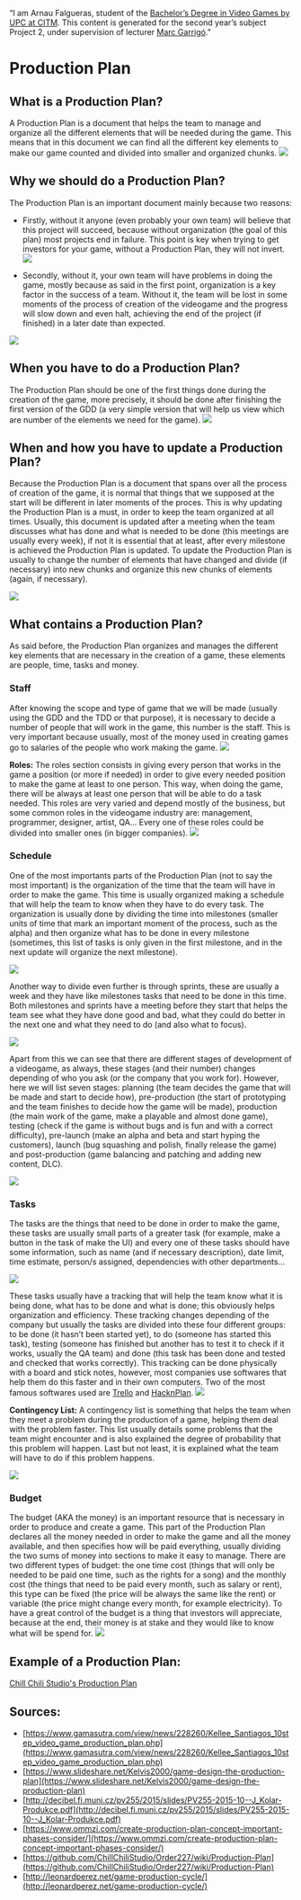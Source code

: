 “I am Arnau Falgueras, student of the
[Bachelor’s Degree in Video Games by UPC at CITM](https://www.citm.upc.edu/ing/estudis/graus-videojocs/). 
This content is generated for the second year’s
subject Project 2, under supervision of lecturer
[Marc Garrigó](https://www.linkedin.com/in/mgarrigo/).”


# Production Plan

## What is a Production Plan?
A Production Plan is a document that helps the team to manage and organize all the different elements that will be needed during the game. This means that in this document we can find all the different key elements to make our game counted and divided into smaller and organized chunks.
![](https://raw.githubusercontent.com/Arnau77/Arnau77.github.io/master/what%20is%20pp.jpg)


## Why we should do a Production Plan?
The Production Plan is an important document mainly because two reasons: 

- Firstly, without it anyone (even probably your own team) will believe that this project will succeed, because without organization (the goal of this plan) most projects end in failure. This point is key when trying to get investors for your game, without a Production Plan, they will not invert.
![](https://github.com/Arnau77/Arnau77.github.io/blob/master/why%20pp%201.JPG?raw=true)

- Secondly, without it, your own team will have problems in doing the game, mostly because as said in the first point, organization is a key factor in the success of a team. Without it, the team will be lost in some moments of the process of creation of the videogame and the progress will slow down and even halt, achieving the end of the project (if finished) in a later date than expected.

![](https://github.com/Arnau77/Arnau77.github.io/blob/master/why%20pp%202.JPG?raw=true)


## When you have to do a Production Plan?
The Production Plan should be one of the first things done during the creation of the game, more precisely, it should be done after finishing the first version of the GDD (a very simple version that will help us view which are number of the elements we need for the game).
![](https://github.com/Arnau77/Arnau77.github.io/blob/master/when%20pp.JPG?raw=true)


## When and how you have to update a Production Plan?
Because the Production Plan is a document that spans over all the process of creation of the game, it is normal that things that we supposed at the start will be different in later moments of the proces. This is why updating the Production Plan is a must, in order to keep the team organized at all times. Usually, this document is updated after a meeting when the team discusses what has done and what is needed to be done (this meetings are usually every week), if not it is essential that at least, after every milestone is achieved the Production Plan is updated. To update the Production Plan is usually to change the number of elements that have changed and divide (if necessary) into new chunks and organize this new chunks of elements (again, if necessary).

![](https://github.com/Arnau77/Arnau77.github.io/blob/master/when%20update%20pp.JPG?raw=true)


## What contains a Production Plan?
As said before, the Production Plan organizes and manages the different key elements that are necessary in the creation of a game, these elements are people, time, tasks and money.

### Staff
After knowing the scope and type of game that we will be made (usually using the GDD and the TDD or that purpose), it is necessary to decide a number of people that will work in the game, this number is the staff. This is very important because usually, most of the money used in creating games go to salaries of the people who work making the game.
![](https://github.com/Arnau77/Arnau77.github.io/blob/master/staff.JPG?raw=true)


**Roles:**
 The roles section consists in giving every person that works in the game a position (or more if needed) in order to give every needed position to make the game at least to one person. This way, when doing the game, there will be always at least one person that will be able to do a task needed. This roles are very varied and depend mostly of the business, but some common roles in the videogame industry are: management, programmer, designer, artist, QA… Every one of these roles could be divided into smaller ones (in bigger companies).
 ![](https://github.com/Arnau77/Arnau77.github.io/blob/master/roles.JPG?raw=true)

### Schedule
One of the most importants parts of the Production Plan (not to say the most important) is the organization of the time that the team will have in order to make the game. This time is usually organized making a schedule that will help the team to know when they have to do every task. The organization is usually done by dividing the time into milestones (smaller units of time that mark an important moment of the process, such as the alpha) and then organize what has to be done in every milestone (sometimes, this list of tasks is only given in the first milestone, and in the next update will organize the next milestone). 

![](https://github.com/Arnau77/Arnau77.github.io/blob/master/schedule%20v2.JPG?raw=true)

Another way to divide even further is through sprints, these are usually a week and they have like milestones tasks that need to be done in this time. Both milestones and sprints have a meeting before they start that helps the team see what they have done good and bad, what they could do better in the next one and what they need to do (and also what to focus). 

![](https://github.com/Arnau77/Arnau77.github.io/blob/master/schedule%202.JPG?raw=true)


Apart from this we can see that there are different stages of development of a videogame, as always, these stages (and their number) changes depending of who you ask (or the company that you work for). However, here we will list seven stages: planning (the team decides the game that will be made and start to decide how), pre-production (the start of prototyping and the team finishes to decide how the game will be made), production (the main work of the game, make a playable and almost done game), testing (check if the game is without bugs and is fun and with a correct difficulty), pre-launch (make an alpha and beta and start hyping the customers), launch (bug squashing and polish, finally release the game) and post-production (game balancing and patching and adding new content, DLC).

![](https://github.com/Arnau77/Arnau77.github.io/blob/master/stages.JPG?raw=true)


### Tasks
The tasks are the things that need to be done in order to make the game, these tasks are usually small parts of a greater task (for example, make a button in the task of make the UI) and every one of these tasks should have some information, such as name (and if necessary description), date limit, time estimate, person/s assigned, dependencies with other departments… 

![](https://github.com/Arnau77/Arnau77.github.io/blob/master/tasks.JPG?raw=true)


These tasks usually have a tracking that will help the team know what it is being done, what has to be done and what is done; this obviously helps organization and efficiency. These tracking changes depending of the company but usually the tasks are divided into these four different groups: to be done (it hasn’t been started yet), to do (someone has started this task), testing (someone has finished but another has to test it to check if it works, usually the QA team) and done (this task has been done and tested and checked that works correctly). This tracking can be done physically with a board and stick notes, however, most companies use softwares that help them do this faster and in their own computers. Two of the most famous softwares used are [Trello](https://trello.com/home) and [HacknPlan](https://hacknplan.com/).
![](https://github.com/Arnau77/Arnau77.github.io/blob/master/tasks%202.JPG?raw=true)


**Contingency List:**
 A contingency list is something that helps the team when they meet a problem during the production of a game, helping them deal with the problem faster. This list usually details some problems that the team might encounter and is also explained the degree of probability that this problem will happen. Last but not least, it is explained what the team will have to do if this problem happens.
 
 ![](https://github.com/Arnau77/Arnau77.github.io/blob/master/contingency%20list.JPG?raw=true)


### Budget
The budget (AKA the money) is an important resource that is necessary in order to produce and create a game. This part of the Production Plan declares all the money needed in order to make the game and all the money available, and then specifies how will be paid everything, usually dividing the two sums of money into sections to make it easy to manage. There are two different types of budget: the one time cost (things that will only be needed to be paid one time, such as the rights for a song) and the monthly cost (the things that need to be paid every month, such as salary or rent), this type can be fixed (the price will be always the same like the rent) or variable (the price might change every month, for example electricity). To have a great control of the budget is a thing that investors will appreciate, because at the end, their money is at stake and they would like to know what will be spend for.
![](https://github.com/Arnau77/Arnau77.github.io/blob/master/budget.JPG?raw=true)


## Example of a Production Plan:
[Chill Chili Studio's Production Plan](https://github.com/ChillChiliStudio/Order227/wiki/Production-Plan)


## Sources:
- [https://www.gamasutra.com/view/news/228260/Kellee_Santiagos_10step_video_game_production_plan.php](https://www.gamasutra.com/view/news/228260/Kellee_Santiagos_10step_video_game_production_plan.php)
- [https://www.slideshare.net/Kelvis2000/game-design-the-production-plan](https://www.slideshare.net/Kelvis2000/game-design-the-production-plan)
- [http://decibel.fi.muni.cz/pv255/2015/slides/PV255-2015-10--J_Kolar-Produkce.pdf](http://decibel.fi.muni.cz/pv255/2015/slides/PV255-2015-10--J_Kolar-Produkce.pdf)
- [https://www.ommzi.com/create-production-plan-concept-important-phases-consider/](https://www.ommzi.com/create-production-plan-concept-important-phases-consider/)
- [https://github.com/ChillChiliStudio/Order227/wiki/Production-Plan](https://github.com/ChillChiliStudio/Order227/wiki/Production-Plan)
- [http://leonardperez.net/game-production-cycle/](http://leonardperez.net/game-production-cycle/)

